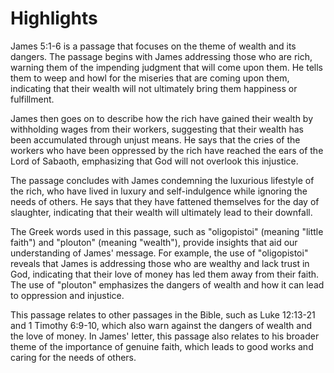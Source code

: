 # Highlights

James 5:1-6 is a passage that focuses on the theme of wealth and its dangers. The passage begins with James addressing those who are rich, warning them of the impending judgment that will come upon them. He tells them to weep and howl for the miseries that are coming upon them, indicating that their wealth will not ultimately bring them happiness or fulfillment.

James then goes on to describe how the rich have gained their wealth by withholding wages from their workers, suggesting that their wealth has been accumulated through unjust means. He says that the cries of the workers who have been oppressed by the rich have reached the ears of the Lord of Sabaoth, emphasizing that God will not overlook this injustice.

The passage concludes with James condemning the luxurious lifestyle of the rich, who have lived in luxury and self-indulgence while ignoring the needs of others. He says that they have fattened themselves for the day of slaughter, indicating that their wealth will ultimately lead to their downfall.

The Greek words used in this passage, such as "oligopistoi" (meaning "little faith") and "plouton" (meaning "wealth"), provide insights that aid our understanding of James' message. For example, the use of "oligopistoi" reveals that James is addressing those who are wealthy and lack trust in God, indicating that their love of money has led them away from their faith. The use of "plouton" emphasizes the dangers of wealth and how it can lead to oppression and injustice.

This passage relates to other passages in the Bible, such as Luke 12:13-21 and 1 Timothy 6:9-10, which also warn against the dangers of wealth and the love of money. In James' letter, this passage also relates to his broader theme of the importance of genuine faith, which leads to good works and caring for the needs of others.